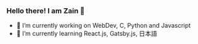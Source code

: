 ### Hello there! I am Zain 👋
 
- 🔭 I’m currently working on WebDev, C, Python and Javascript
- 🌱 I’m currently learning React.js, Gatsby.js, 日本語
<!--
**zainsci/zainsci** is a ✨ _special_ ✨ repository because its `README.md` (this file) appears on your GitHub profile.

- 👯 I’m looking to collaborate on ...
- 🤔 I’m looking for help with ...
- 💬 Ask me about ...
- 📫 How to reach me: ...
- 😄 Pronouns: ...
- ⚡ Fun fact: ...
-->
